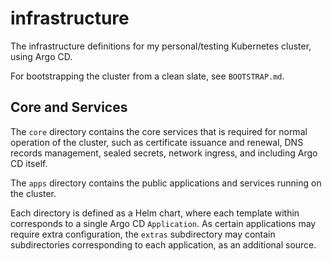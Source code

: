 
# infrastructure

The infrastructure definitions for my personal/testing Kubernetes cluster, using Argo CD.

For bootstrapping the cluster from a clean slate, see `BOOTSTRAP.md`.

## Core and Services

The `core` directory contains the core services that is required for normal operation of the cluster, such as certificate issuance and renewal, DNS records management, sealed secrets, network ingress, and including Argo CD itself.

The `apps` directory contains the public applications and services running on the cluster.

Each directory is defined as a Helm chart, where each template within corresponds to a single Argo CD `Application`. As certain applications may require extra configuration, the `extras` subdirectory may contain subdirectories corresponding to each application, as an additional source.
